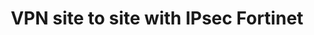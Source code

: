 ---
menu:
  sidebar:
    identifier: ipsec_fortinet
    name: Site-to-Site IPsec Fortinet
    parent: VPN
    weight: 0
title: VPN site to site with IPsec Fortinet
---